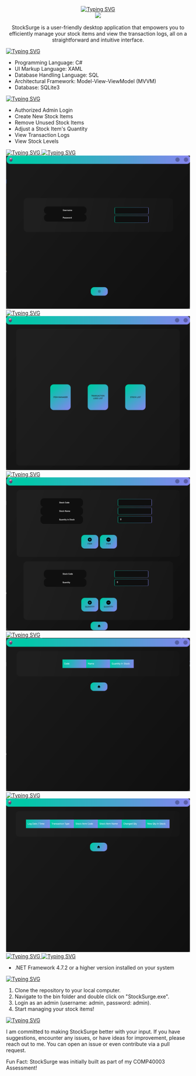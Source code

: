 <div align="center">
    <a href="https://git.io/typing-svg">
        <img src="https://readme-typing-svg.demolab.com?font=Fira+Code&size=40&weight=700&pause=10&color=27F786&background=AE49FF00&center=true&vCenter=true&repeat=false&random=false&width=435&lines=StockSurge" alt="Typing SVG" />
    </a>
</div>

<div align="center">
    <a href="https://skillicons.dev">
        <img src="https://skillicons.dev/icons?i=cs,sqlite,rider&theme=dark" />
    </a>
    <p>StockSurge is a user-friendly desktop application that empowers you to efficiently manage your stock items and view the transaction logs, all on a straightforward and intuitive interface.</p>
</div>

<div>
    <a href="https://git.io/typing-svg">
        <img src="https://readme-typing-svg.demolab.com?font=Fira+Code&weight=700&pause=10&color=27F786&background=AE49FF00&center=false&vCenter=true&repeat=false&random=false&width=435&height=35&lines=Technical+Info" alt="Typing SVG" />
    </a>
    <ul>
        <li>Programming Language: C#</li>
        <li>UI Markup Language: XAML</li>
        <li>Database Handling Language: SQL</li>
        <li>Architectural Framework: Model-View-ViewModel (MVVM)</li>
        <li>Database: SQLite3</li>
    </ul>
</div>

<div>
    <a href="https://git.io/typing-svg">
        <img src="https://readme-typing-svg.demolab.com?font=Fira+Code&weight=700&pause=10&color=27F786&background=AE49FF00&center=false&vCenter=true&repeat=false&random=false&width=435&height=35&lines=Features" alt="Typing SVG" />
    </a>
    <ul>
        <li>Authorized Admin Login</li>
        <li>Create New Stock Items</li>
        <li>Remove Unused Stock Items</li>
        <li>Adjust a Stock Item's Quantity</li>
        <li>View Transaction Logs</li>
        <li>View Stock Levels</li>
    </ul>
</div>

<div>
    <a href="https://git.io/typing-svg">
        <img src="https://readme-typing-svg.demolab.com?font=Fira+Code&weight=700&pause=10&color=27F786&background=AE49FF00&center=false&vCenter=true&repeat=false&random=false&width=435&height=35&lines=Previews" alt="Typing SVG" />
    </a>
    <a href="https://git.io/typing-svg">
        <img src="https://readme-typing-svg.demolab.com?font=Fira+Code&size=15&weight=700&pause=10&color=27F786&background=AE49FF00&center=false&vCenter=true&repeat=false&random=false&width=435&height=35&lines=Login+Screen" alt="Typing SVG" />
    </a>
    <div>
        <img src="StockSurge/Assets/Images/Previews/login_screen.png" alt="Login Screen"/>
    </div>
    <a href="https://git.io/typing-svg">
        <img src="https://readme-typing-svg.demolab.com?font=Fira+Code&size=15&weight=700&pause=10&color=27F786&background=AE49FF00&center=false&vCenter=true&repeat=false&random=false&width=435&height=35&lines=Home+Screen" alt="Typing SVG" />
    </a>
    <div>
        <img src="StockSurge/Assets/Images/Previews/home_screen.png" alt="Home Screen"/>
    </div>
    <a href="https://git.io/typing-svg">
        <img src="https://readme-typing-svg.demolab.com?font=Fira+Code&size=15&weight=700&pause=10&color=27F786&background=AE49FF00&center=false&vCenter=true&repeat=false&random=false&width=435&height=35&lines=Stock+Item+Editing+Screen" alt="Typing SVG" />
    </a>
    <div>
        <img src="StockSurge/Assets/Images/Previews/stock_item_editing_screen.png" alt="Stock Item Editing Screen"/>
    </div>
    <a href="https://git.io/typing-svg">
        <img src="https://readme-typing-svg.demolab.com?font=Fira+Code&size=15&weight=700&pause=10&color=27F786&background=AE49FF00&center=false&vCenter=true&repeat=false&random=false&width=435&height=35&lines=Stock+Item+Screen" alt="Typing SVG" />
    </a>
    <div>
        <img src="StockSurge/Assets/Images/Previews/stock_item_screen.png" alt="Stock Item Screen"/>
    </div>
    <a href="https://git.io/typing-svg">
        <img src="https://readme-typing-svg.demolab.com?font=Fira+Code&size=15&weight=700&pause=10&color=27F786&background=AE49FF00&center=false&vCenter=true&repeat=false&random=false&width=435&height=35&lines=Transaction+Log+Screen" alt="Typing SVG" />
    </a>
    <div>
        <img src="StockSurge/Assets/Images/Previews/transaction_log_screen.png" alt="Transaction Log Screen"/>
    </div>
</div>

<div>
    <a href="https://git.io/typing-svg">
        <img src="https://readme-typing-svg.demolab.com?font=Fira+Code&weight=700&pause=10&color=27F786&background=AE49FF00&center=false&vCenter=true&repeat=false&random=false&width=435&height=35&lines=Installation" alt="Typing SVG" />
    </a>
    <a href="https://git.io/typing-svg">
        <img src="https://readme-typing-svg.demolab.com?font=Fira+Code&size=15&weight=700&pause=10&color=27F786&background=AE49FF00&center=false&vCenter=true&repeat=false&random=false&width=435&height=35&lines=Dependancies" alt="Typing SVG" />
    </a>
    <ul>
        <li>.NET Framework 4.7.2 or a higher version installed on your system</li>
    </ul>
    <a href="https://git.io/typing-svg">
        <img src="https://readme-typing-svg.demolab.com?font=Fira+Code&size=15&weight=700&pause=10&color=27F786&background=AE49FF00&center=false&vCenter=true&repeat=false&random=false&width=435&height=35&lines=Getting+Started" alt="Typing SVG" />
    </a>
    <ol>
        <li>Clone the repository to your local computer.</li>
        <li>Navigate to the bin folder and double click on "StockSurge.exe".</li>
        <li>Login as an admin (username: admin, password: admin).</li>
        <li>Start managing your stock items!</li>
    </ol>
</div>

<div>
    <a href="https://git.io/typing-svg">
        <img src="https://readme-typing-svg.demolab.com?font=Fira+Code&weight=700&pause=10&color=27F786&background=AE49FF00&center=false&vCenter=true&repeat=false&random=false&width=435&height=35&lines=I+Value+Your+Feedback!" alt="Typing SVG" />
    </a>
    <p>I am committed to making StockSurge better with your input. If you have suggestions, encounter any issues, or have ideas for improvement, please reach out to me. You can open an issue or even contribute via a pull request.</p>
    <p>
        <bold>Fun Fact:</bold>
        StockSurge was initially built as part of my COMP40003 Assessment!
    </p>
</div>

